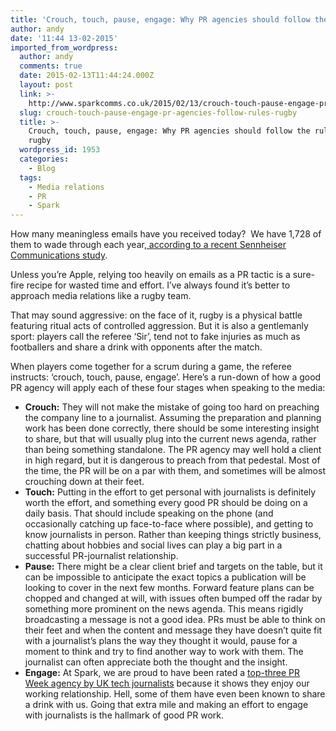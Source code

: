 ```yaml
---
title: 'Crouch, touch, pause, engage: Why PR agencies should follow the rules of rugby'
author: andy
date: '11:44 13-02-2015'
imported_from_wordpress:
  author: andy
  comments: true
  date: 2015-02-13T11:44:24.000Z
  layout: post
  link: >-
    http://www.sparkcomms.co.uk/2015/02/13/crouch-touch-pause-engage-pr-agencies-follow-rules-rugby/
  slug: crouch-touch-pause-engage-pr-agencies-follow-rules-rugby
  title: >-
    Crouch, touch, pause, engage: Why PR agencies should follow the rules of
    rugby
  wordpress_id: 1953
  categories:
    - Blog
  tags:
    - Media relations
    - PR
    - Spark
---
```


[](Rugby-150x150.jpg)How many meaningless emails have you received today?  We have 1,728 of them to wade through each year,[ according to a recent Sennheiser Communications study](http://www.express.co.uk/news/uk/552042/Study-reveals-that-office-workers-get-thousands-pointless-emails).

Unless you’re Apple, relying too heavily on emails as a PR tactic is a sure-fire recipe for wasted time and effort. I’ve always found it’s better to approach media relations like a rugby team.

That may sound aggressive: on the face of it, rugby is a physical battle featuring ritual acts of controlled aggression. But it is also a gentlemanly sport: players call the referee ‘Sir’, tend not to fake injuries as much as footballers and share a drink with opponents after the match.

When players come together for a scrum during a game, the referee instructs: ‘crouch, touch, pause, engage’. Here’s a run-down of how a good PR agency will apply each of these four stages when speaking to the media:

  * **Crouch:** They will not make the mistake of going too hard on preaching the company line to a journalist. Assuming the preparation and planning work has been done correctly, there should be some interesting insight to share, but that will usually plug into the current news agenda, rather than being something standalone. The PR agency may well hold a client in high regard, but it is dangerous to preach from that pedestal. Most of the time, the PR will be on a par with them, and sometimes will be almost crouching down at their feet.
  * **Touch:** Putting in the effort to get personal with journalists is definitely worth the effort, and something every good PR should be doing on a daily basis. That should include speaking on the phone (and occasionally catching up face-to-face where possible), and getting to know journalists in person. Rather than keeping things strictly business, chatting about hobbies and social lives can play a big part in a successful PR-journalist relationship.
  * **Pause:** There might be a clear client brief and targets on the table, but it can be impossible to anticipate the exact topics a publication will be looking to cover in the next few months. Forward feature plans can be chopped and changed at will, with issues often bumped off the radar by something more prominent on the news agenda. This means rigidly broadcasting a message is not a good idea. PRs must be able to think on their feet and when the content and message they have doesn’t quite fit with a journalist’s plans the way they thought it would, pause for a moment to think and try to find another way to work with them. The journalist can often appreciate both the thought and the insight.
  * **Engage:** At Spark, we are proud to have been rated a [top-three PR Week agency by UK tech journalists](http://www.sparkcomms.co.uk/2012/11/02/journalists-rate-spark-for-tech-pr-why-exactly/) because it shows they enjoy our working relationship. Hell, some of them have even been known to share a drink with us. Going that extra mile and making an effort to engage with journalists is the hallmark of good PR work.
